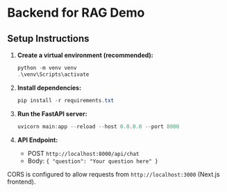# Backend for RAG Demo

## Setup Instructions

1. **Create a virtual environment (recommended):**

   ```powershell
   python -m venv venv
   .\venv\Scripts\activate
   ```

2. **Install dependencies:**

   ```powershell
   pip install -r requirements.txt
   ```

3. **Run the FastAPI server:**

   ```powershell
   uvicorn main:app --reload --host 0.0.0.0 --port 8000
   ```

4. **API Endpoint:**
   - POST `http://localhost:8000/api/chat`
   - Body: `{ "question": "Your question here" }`

CORS is configured to allow requests from `http://localhost:3000` (Next.js frontend).
